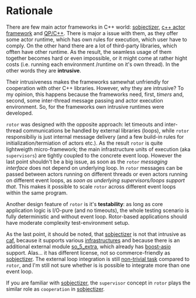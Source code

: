 # Rationale

[sobjectizer]: https://github.com/Stiffstream/sobjectizer
[so_5_extra]: https://stiffstream.com/en/products/so_5_extra.html
[so_5_infra]: https://stiffstream.com/en/docs/sobjectizer/so_5-5/namespaceso__5_1_1env__infrastructures.html
[so_5_loops]: https://github.com/eao197/so-5-5/issues/25
[caf]: https://actor-framework.org/
[qpcpp]: https://www.state-machine.com/qpcpp/
[boost-asio]: https://www.boost.org/doc/libs/release/libs/asio/

There are few main actor frameworks in C++ world: [sobjectizer], [c++ actor framework][caf]
and [QP/C++][qpcpp]. There is major a issue with them, as they offer some actor runtime, which
has own rules for execution, which user have to comply. On the other hand there are a lot of
third-party libraries, which offten have other runtime. As the result, the seamless usage of
them together becomes hard or even impossible, or it might come at rather hight costs (i.e.
running each environment /runtime  on it's own thread). In the other words they are **intrusive**.

Their intrusiveness makes the frameworks samewhat unfriendly for cooperation with other C++
libraries. However, why they are intrusive? To my opinion, this happens because the frameworks
need, first, *timers* and, second, some inter-thread message passing and actor execution
environment. So, for the frameworks own intrusive runtimes were developed.

`rotor` was designed with the opposite approach: let timeouts and inter-thread communications
be handled by external libraries (loops), while `rotor` responsibiliy is just internal message
delivery (and a few build-in rules for initialization/termiation of actors etc.). As the result
`rotor` is quite lightweigth micro-framework; the main infrastructure units of execution (aka
`supervisors`) are tightly coupled to the concrete event loop. However the last point shouldn't
be a big issue, as soon as the `rotor` *messaging interface* does not depend on underlying
loop. In `rotor` messages can be passed between actors running on different threads or even
actors running on different event loops, as *soon as underlying supervisors/loops support
that*. This makes it possible to scale `rotor` across different event loops within the same
program.

Another design feature of `rotor` is it's **testability**: as long as core application
logic is I/O-pure (and no timeouts), the whole testing scenario is fully deterministic
and without event loop. Rotor-based applications should have moderate complexity
test-environment setup.

As the last point, it should be noted, that [sobjectizer] is not that intrusive as [caf],
because it supports various [infrastructures][so_5_infra] and because there is an additional
external module [so_5_extra], which already has [boost-asio] support. Alas... it has different
license, not so commerce-friendly as [sobjectizer]. The external loop integration is still
[non-trivial task][so_5_loops] compared to `rotor`, and I'm still not sure
whether is is possible to integrate more than one event loop.

If you are familiar with [sobjectizer], the `supervisor` concept in `rotor` plays the similar
role as `cooperation` in [sobjectizer].
